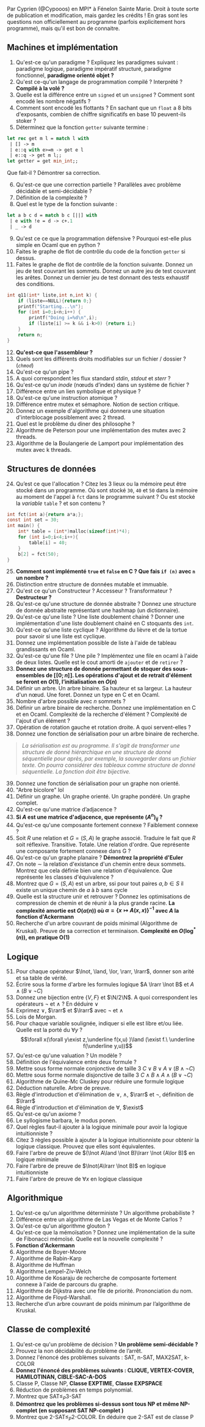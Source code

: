 Par Cyprien (@Cypooos) en MPI* à Fénelon Sainte Marie. Droit à toute sorte de publication et modification, mais gardez les crédits !
En gras sont les questions non officiellement au programme (parfois explicitement hors programme), mais qu'il est bon de connaitre.
## Machines et implémentation
1.  Qu'est-ce qu'un paradigme ? Expliquez les paradigmes suivant : paradigme logique, paradigme impératif structuré, paradigme fonctionnel, **paradigme orienté objet ?**
2. Qu'est ce-qu'un langage de programmation compilé ? Interprété ? **Compilé à la volé ?**
3. Quelle est la différence entre un `signed` et un `unsigned` ? Comment sont encodé les nombre négatifs ?
4. Comment sont encodé les flottants ? En sachant que un `float` a 8 bits d'exposants, combien de chiffre significatifs en base 10 peuvent-ils stoker ? 
5. Déterminez que la fonction `getter` suivante termine :
```ocaml
let rec get m l = match l with
 | [] -> m
 | e::q with e>=m -> get e l
 | e::q -> get m l;;
let getter = get min_int;;
```
Que fait-il ? Démontrer sa correction.

6. Qu'est-ce que une correction partielle ? Parallèles avec problème décidable et semi-décidable ?
7. Définition de la complexité ?
8. Quel est le type de la fonction suivante :
```ocaml
let a b c d = match b c [||] with
 | e with !e = d -> c+.1
 | _ -> d
```
9. Qu'est ce ce que la programmation défensive ? Pourquoi est-elle plus simple en Ocaml que en python ?
10. Faites le graphe de flot de contrôle du code de la fonction `getter` si dessus.
11. Faites le graphe de flot de contrôle de la fonction suivante. Donnez un jeu de test couvrant les sommets. Donnez un autre jeu de test couvrant les arêtes. Donnez un dernier jeu de test donnant des tests exhaustif des conditions.
```c
int q11(int* liste,int n,int k) {
	if (liste==NULL){return 0;}
	printf("Starting...\n");
	for (int i=0;i<n;i++) {
		printf("Doing i=%d\n",i);
		if (liste[i] >= k && i-k>0) {return i;}
	}
	return n;
}
```
12. **Qu'est-ce que l'assembleur ?**
13. Quels sont les différents droits modifiables sur un fichier / dossier ? (*`chmod`*)
14. Qu'est-ce qu'un pipe ?
15. A quoi correspondent les flux standard *stdin*, *stdout* et *sterr* ?
16. Qu'est-ce qu'un *inode* (nœuds d’index) dans un système de fichier ?
17. Différence entre un lien symbolique et physique ?
18. Qu'est-ce qu'une instruction atomique ?
19. Différence entre mutex et sémaphore. Notion de section critique.
20. Donnez un exemple d'algorithme qui donnera une situation d'interblocage possiblement avec 2 thread.
21. Quel est le problème du diner des philosophe ?
22. Algorithme de Peterson pour une implémentation des mutex avec 2 threads.
23. Algorithme de la Boulangerie de Lamport pour implémentation des mutex avec k threads.


## Structures de données
24. Qu’est ce que l'allocation ? Citez les 3 lieux ou la mémoire peut être stocké dans un programme. Où sont stocké `30`, `40` et `50` dans la mémoire au moment de l'appel à `fct` dans le programme suivant ? Ou est stocké la *variable* `table` ? et son contenu ?
```c
int fct(int a){return a*a;};
const int set = 30;
int main() {
	int* table = (int*)malloc(sizeof(int)*4);
	for (int i=0;i<4;i++){
		table[i] = 40;
	}
	b[2] = fct(50);
}
```
25. **Comment sont implémenté `true` et `false` en C ? Que fais `if (n)` avec `n` un nombre ?** 
26. Distinction entre structure de données mutable et immuable.
27. Qu'est ce qu'un Constructeur ? Accesseur ? Transformateur ? **Destructeur ?**
28. Qu'est-ce qu'une structure de donnée abstraite ? Donnez une structure de donnée abstraite représentant une hashmap (un dictionnaire).
29. Qu'est-ce qu'une liste ? Une liste doublement chainé ? Donner une implémentation d'une liste doublement chainé en C stoquants des `int`. 
30. Qu'est-ce qu'une liste cyclique ? Algorithme du lièvre et de la tortue pour savoir si une liste est cyclique.
31. Donnez une implémentation possible de liste à l'aide de tableau grandissants en Ocaml.
32. Qu'est-ce qu'une file ? Une pile ? Implémentez une file en ocaml à l'aide de deux listes. Quelle est le cout amorti de `ajouter` et de `retirer` ?
33. **Donnez une structure de donnée permettant de stoquer des sous-ensembles de $[\![0;n]\!]$. Les opérations d'ajout et de retrait d'élément se feront en $O(1)$, l’initialisation en $O(n)$**
34. Définir un arbre. Un arbre binaire. Sa hauteur et sa largeur. La hauteur d'un nœud. Une foret. Donnez un type en C et en Ocaml. 
35. Nombre d'arbre possible avec $n$ sommets ?
36. Définir un arbre binaire de recherche. Donnez une implémentation en C et en Ocaml. Complexité de la recherche d'élément ? Complexité de l'ajout d'un élément ? 
37. Opération de rotation gauche et rotation droite. A quoi servent-elles ?
38. Donnez une fonction de sérialisation pour un arbre binaire de recherche.
> *La sérialisation est au programme. Il s'agit de transformer une structure de donné hiérarchique en une structure de donné séquentielle pour après, par exemple, la sauvegarder dans un fichier texte. On pourra considérer des tableaux comme structure de donné séquentielle. La fonction doit être bijective.*
39. Donnez une fonction de sérialisation pour un graphe non orienté.
40. "Arbre bicolore" lol
41. Définir un graphe. Un graphe orienté. Un graphe pondéré. Un graphe complet.
42. Qu'est-ce qu'une matrice d’adjacence ?
43. **Si $A$ est une matrice d'adjacence, que représente $(A^n)_{i j}$ ?**
44. Qu'est-ce qu'une composante fortement connexe ? Faiblement connexe ?
45. Soit $R$ une relation et $G=(S,A)$ le graphe associé. Traduire le fait que $R$ soit réflexive. Transitive. Totale. Une relation d'ordre. Que représente une composante fortement connexe dans G ?
46. Qu'est-ce qu'un graphe planaire ? **Démontrez la propriété d'Euler**
47. On note $\sim$ la relation d'existance d'un chemin entre deux sommets. Montrez que cela définie bien une relation d'équivalence. Que représente les classes d'équivalence ?
48. Montrez que $G=(S,A)$ est un arbre, ssi pour tout paires $a,b\in S$ il existe un unique chemin de $a$ à $b$ sans cycle
49. Quelle est la structure unir et retrouver ? Donnez les optimisations de compression de chemin et de réunir à la plus grande racine. **La complexité amortie est $O(\alpha(n))$ où $\alpha = \{x\mapsto A(x,x)\}^{-1}$ avec $A$ la fonction d'Ackermann**
50. Recherche d'un arbre couvrant de poids minimal (Algorithme de Kruskal). Preuve de sa correction et terminaison. **Complexité en $O(\log^*(n))$, en pratique O(1)**

## Logique
51. Pour chaque opérateur $\lnot, \land, \lor, \rarr, \lrarr$, donner son arité et sa table de vérité.
52. Écrire sous la forme d'arbre les formules logique $A \lrarr \lnot B$ et $A \land (B\lor \lnot C)$
53. Donnez une bijection entre $\{V, F \}$ et $\N/2\N$. A quoi correspondent les opérateurs $\lnot$ et $\land$ ? En déduire $\lor$
54. Exprimez $\lor$, $\rarr$ et $\lrarr$ avec $\lnot$ et $\land$
55. Lois de Morgan.
56. Pour chaque variable soulignée, indiquer si elle est libre et/ou liée. Quelle est la porté du $\forall y$ ?
$$\forall x(\forall y\exist z,\underline f(x,u) )\land (\exist f.\ \underline f(\underline y,u))$$
57. Qu'est-ce qu'une valuation ? Un modèle ?
58. Définition de l'équivalence entre deux formule ?
59. Mettre sous forme normale conjonctive de taille 3 $C\lor B\lor A\lor (B \land \lnot C)$
60. Mettre sous forme normale disjonctive de taille 3 $C\land B\land A\land (B \lor \lnot C)$
61. Algorithme de Quine-Mc Cluskey pour réduire une formule logique
62. Déduction naturelle. Arbre de preuve.
63. Règle d'introduction et d'élimination de $\lor$, $\land$, $\rarr$ et $\lnot$, définition de $\lrarr$
64. Règle d'introduction et d'élimination de $\forall$, $\exist$
65. Qu'est-ce qu'un axiome ?
66. Le syllogisme barbara, le modus ponen.
67. Quel règles faut-il ajouter à la logique minimale pour avoir la logique intuitionniste ?
68. Citez 3 règles possible à ajouter à la logique intuitionniste pour obtenir la logique classique. Prouvez que elles sont équivalentes.
69. Faire l'arbre de preuve de $(\lnot A\land \lnot B)\lrarr \lnot (A\lor B)$ en logique minimale
70. Faire l'arbre de preuve de $\lnot(A\lrarr \lnot B)$ en logique intuitionniste
71. Faire l'arbre de preuve de $\forall x$ en logique classique

## Algorithmique
1. Qu'est-ce qu'un algorithme déterministe ? Un algorithme probabiliste ?
2. Différence entre un algorithme de Las Vegas et de Monte Carlos ?
3. Qu'est-ce qu'un algorithme glouton ?
4. Qu'est-ce que la mémoïsation ? Donnez une implémentation de la suite de Fibonacci mémoïsé. Quelle est la nouvelle complexité ?
5. **Fonction d'Ackermann**
6. Algorithme de Boyer-Moore
7. Algorithme de Rabin-Karp
8. Algorithme de Huffman
9. Algorithme Lempel-Ziv-Welch
10. Algorithme de Kosaraju de recherche de composante fortement connexe à l'aide de parcours du graphe.
11. Algorithme de Dijkstra avec une file de priorité. Prononciation du nom.
12. Algorithme de Floyd-Warshall.
13. Recherche d’un arbre couvrant de poids minimum par l’algorithme de Kruskal.


## Classe de complexité
1. Qu'est-ce qu'un problème de décision ? **Un problème semi-décidable ?**
2. Prouvez la non décidabilité du problème de l’arrêt.
3. Donnez l'énoncé des problèmes suivants : $\text{SAT}$, $\text{n-SAT}$, $\text{MAX2SAT}$, $\text{k-COLOR}$
4. **Donnez l'énoncé des problèmes suivants : $\text{CLIQUE}$, $\text{VERTEX-COVER}$, $\text{HAMILOTINAN}$, $\text{CIBLE-SAC-A-DOS}$**
5. Classe $\text{P}$, Classe $\text{NP}$, **Classe $\text{EXPTIME}$**, **Classe $\text{EXPSPACE}$**
8. Réduction de problèmes en temps polynomial.
9. Montrez que $\text{SAT}\le_P\text{3-SAT}$
6. **Démontrez que les problèmes si-dessus sont tous $\text{NP}$ et même $\text{NP-complet}$ (en supposant $\text{SAT}$ $\text{NP-complet}$ )**
10. Montrez que $\text{2-SAT}\le_P\text{2-COLOR}$. En déduire que $\text{2-SAT}$ est de classe $\text{P}$
<!--stackedit_data:
eyJoaXN0b3J5IjpbLTg4Njc2ODEzMCwtMTkwNTQ2MzAwNywtND
QzMzU5MjkzLDE3OTYyMDc2NTAsLTIwNjcxOTkzNDAsNzg0NTQ2
MTE4LC0zNTQyNjAwMTUsLTIzNDMwMzc5Niw2Njg4NzA2NSwyMD
EyMjc1ODYwLC04ODAzMTQ3OTgsODA1MTQ4Njg1LC0xODc3MTIw
MTI4XX0=
-->
